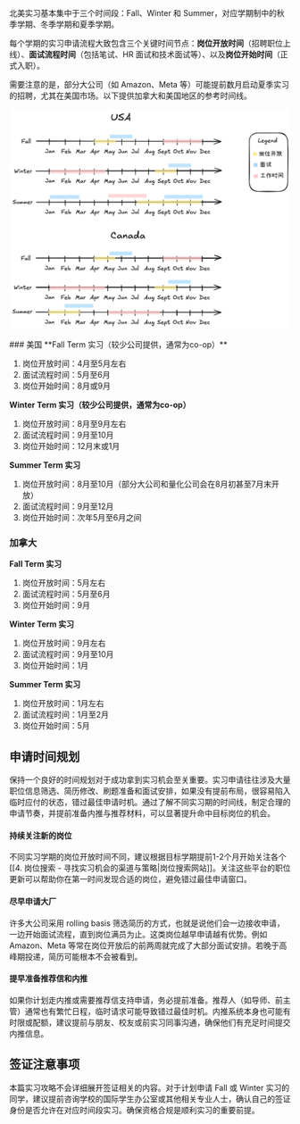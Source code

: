 北美实习基本集中于三个时间段：Fall、Winter 和 Summer，对应学期制中的秋季学期、冬季学期和夏季学期。

每个学期的实习申请流程大致包含三个关键时间节点：**岗位开放时间**（招聘职位上线）、**面试流程时间**（包括笔试、HR 面试和技术面试等）、以及**岗位开始时间**（正式入职）。

需要注意的是，部分大公司（如 Amazon、Meta 等）可能提前数月启动夏季实习的招聘，尤其在美国市场。以下提供加拿大和美国地区的参考时间线。

<p align="center">
	<img src="assets/timeline.png">
</p>
### 美国
**Fall Term 实习（较少公司提供，通常为co-op）**

1. 岗位开放时间：4月至5月左右
2. 面试流程时间：5月至6月
3. 岗位开始时间：8月或9月

**Winter Term 实习（较少公司提供，通常为co-op）**

1. 岗位开放时间：8月至9月左右
2. 面试流程时间：9月至10月
3. 岗位开始时间：12月末或1月

**Summer Term 实习**

1. 岗位开放时间：8月至10月（部分大公司和量化公司会在8月初甚至7月末开放）
2. 面试流程时间：9月至12月
3. 岗位开始时间：次年5月至6月之间

### 加拿大
**Fall Term 实习**

1. 岗位开放时间：5月左右
2. 面试流程时间：5月至6月
3. 岗位开始时间：9月

**Winter Term 实习**

1. 岗位开放时间：9月左右
2. 面试流程时间：9月至10月
3. 岗位开始时间：1月

**Summer Term 实习**

1. 岗位开放时间：1月左右
2. 面试流程时间：1月至2月
3. 岗位开始时间：5月

## 申请时间规划
保持一个良好的时间规划对于成功拿到实习机会至关重要。实习申请往往涉及大量职位信息筛选、简历修改、刷题准备和面试安排，如果没有提前布局，很容易陷入临时应付的状态，错过最佳申请时机。通过了解不同实习期的时间线，制定合理的申请节奏，并提前准备内推与推荐材料，可以显著提升命中目标岗位的机会。
#### 持续关注新的岗位
不同实习学期的岗位开放时间不同，建议根据目标学期提前1-2个月开始关注各个[[4. 岗位搜索 - 寻找实习机会的渠道与策略|岗位搜索网站]]。关注这些平台的职位更新可以帮助你在第一时间发现合适的岗位，避免错过最佳申请窗口。
#### 尽早申请大厂
许多大公司采用 rolling basis 筛选简历的方式，也就是说他们会一边接收申请，一边开始面试流程，直到岗位满员为止。这类岗位越早申请越有优势。例如 Amazon、Meta 等常在岗位开放后的前两周就完成了大部分面试安排。若晚于高峰期投递，简历可能根本不会被看到。
#### 提早准备推荐信和内推
如果你计划走内推或需要推荐信支持申请，务必提前准备。推荐人（如导师、前主管）通常也有繁忙日程，临时请求可能导致错过最佳时机。内推系统本身也可能有时限或配额，建议提前与朋友、校友或前实习同事沟通，确保他们有充足时间提交内推信息。
## 签证注意事项
本篇实习攻略不会详细展开签证相关的内容。对于计划申请 Fall 或 Winter 实习的同学，建议提前咨询学校的国际学生办公室或其他相关专业人士，确认自己的签证身份是否允许在对应时间段实习。确保资格合规是顺利实习的重要前提。
